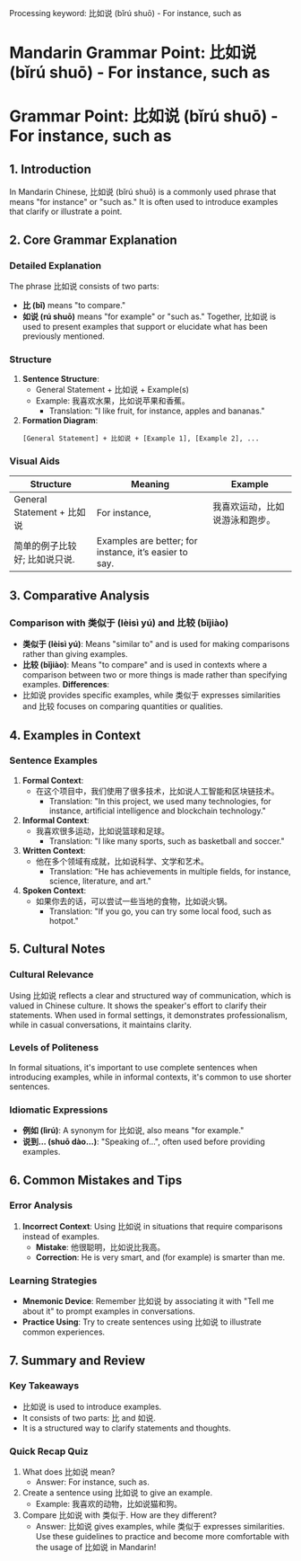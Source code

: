 Processing keyword: 比如说 (bǐrú shuō) - For instance, such as
# Mandarin Grammar Point: 比如说 (bǐrú shuō) - For instance, such as
# Grammar Point: 比如说 (bǐrú shuō) - For instance, such as
## 1. Introduction
In Mandarin Chinese, 比如说 (bǐrú shuō) is a commonly used phrase that means "for instance" or "such as." It is often used to introduce examples that clarify or illustrate a point.
## 2. Core Grammar Explanation
### Detailed Explanation
The phrase 比如说 consists of two parts:
- **比 (bǐ)** means "to compare."
- **如说 (rú shuō)** means "for example" or "such as."
Together, 比如说 is used to present examples that support or elucidate what has been previously mentioned. 
### Structure
1. **Sentence Structure**: 
   - General Statement + 比如说 + Example(s)
   - Example: 我喜欢水果，比如说苹果和香蕉。
     - Translation: "I like fruit, for instance, apples and bananas."
2. **Formation Diagram**:
   ```
   [General Statement] + 比如说 + [Example 1], [Example 2], ...
   ```
### Visual Aids
| Structure                         | Meaning                                      | Example                                    |
|-----------------------------------|----------------------------------------------|--------------------------------------------|
| General Statement + 比如说      | For instance,                              | 我喜欢运动，比如说游泳和跑步。               |
| 简单的例子比较好; 比如说只说.| Examples are better; for instance, it’s easier to say. |                                          |
## 3. Comparative Analysis
### Comparison with 类似于 (lèisì yú) and 比较 (bǐjiào)
- **类似于 (lèisì yú)**: Means "similar to" and is used for making comparisons rather than giving examples.
- **比较 (bǐjiào)**: Means "to compare" and is used in contexts where a comparison between two or more things is made rather than specifying examples.
**Differences**:
- 比如说 provides specific examples, while 类似于 expresses similarities and 比较 focuses on comparing quantities or qualities.
## 4. Examples in Context
### Sentence Examples
1. **Formal Context**: 
   - 在这个项目中，我们使用了很多技术，比如说人工智能和区块链技术。
     - Translation: "In this project, we used many technologies, for instance, artificial intelligence and blockchain technology."
2. **Informal Context**: 
   - 我喜欢很多运动，比如说篮球和足球。
     - Translation: "I like many sports, such as basketball and soccer."
3. **Written Context**: 
   - 他在多个领域有成就，比如说科学、文学和艺术。
     - Translation: "He has achievements in multiple fields, for instance, science, literature, and art."
4. **Spoken Context**: 
   - 如果你去的话，可以尝试一些当地的食物，比如说火锅。
     - Translation: "If you go, you can try some local food, such as hotpot."
## 5. Cultural Notes
### Cultural Relevance
Using 比如说 reflects a clear and structured way of communication, which is valued in Chinese culture. It shows the speaker's effort to clarify their statements. When used in formal settings, it demonstrates professionalism, while in casual conversations, it maintains clarity.
### Levels of Politeness
In formal situations, it's important to use complete sentences when introducing examples, while in informal contexts, it's common to use shorter sentences.
### Idiomatic Expressions
- **例如 (lìrú)**: A synonym for 比如说, also means "for example."
- **说到… (shuō dào...)**: "Speaking of…", often used before providing examples.
## 6. Common Mistakes and Tips
### Error Analysis
1. **Incorrect Context**: Using 比如说 in situations that require comparisons instead of examples.
   - **Mistake**: 他很聪明，比如说比我高。
   - **Correction**: He is very smart, and (for example) is smarter than me.
### Learning Strategies
- **Mnemonic Device**: Remember 比如说 by associating it with "Tell me about it" to prompt examples in conversations.
- **Practice Using**: Try to create sentences using 比如说 to illustrate common experiences.
## 7. Summary and Review
### Key Takeaways
- 比如说 is used to introduce examples.
- It consists of two parts: 比 and 如说.
- It is a structured way to clarify statements and thoughts.
### Quick Recap Quiz
1. What does 比如说 mean?
   - Answer: For instance, such as.
2. Create a sentence using 比如说 to give an example.
   - Example: 我喜欢的动物，比如说猫和狗。
3. Compare 比如说 with 类似于. How are they different?
   - Answer: 比如说 gives examples, while 类似于 expresses similarities. 
Use these guidelines to practice and become more comfortable with the usage of 比如说 in Mandarin!
